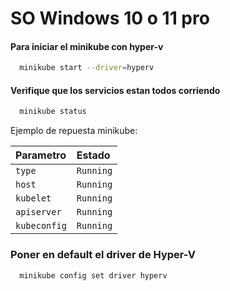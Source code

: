# SO Windows 10 o 11 pro
#### Para iniciar el minikube con hyper-v

```bash
  minikube start --driver=hyperv
```
#### Verifique que los servicios estan todos corriendo
```bash
  minikube status
```
Ejemplo de repuesta minikube:

| Parametro    | Estado    |
| :--------    | :-------  |
| `type`       | `Running` |
| `host`       | `Running` |
| `kubelet`    | `Running` |
| `apiserver`  | `Running` |
| `kubeconfig` | `Running` |

### Poner en default el driver de Hyper-V

```bash
  minikube config set driver hyperv
```


